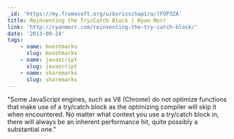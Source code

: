 ```yaml
---
_id: 'https://my.framasoft.org/u/borisschapira/?FOP3ZA'
title: Reinventing the Try/Catch Block | Ryan Morr
link: 'http://ryanmorr.com/reinventing-the-try-catch-block/'
date: '2013-09-24'
tags:
    - name: boostmarks
      slug: boostmarks
    - name: javascript
      slug: javascript
    - name: sharemarks
      slug: sharemarks
---
```


<div class="markdown"><p>&quot;Some JavaScript engines, such as V8 (Chrome) do not optimize functions that make use of a try/catch block as the optimizing compiler will skip it when encountered. No matter what context you use a try/catch block in, there will always be an inherent performance hit, quite possibly a substantial one.&quot;
</p></div>
